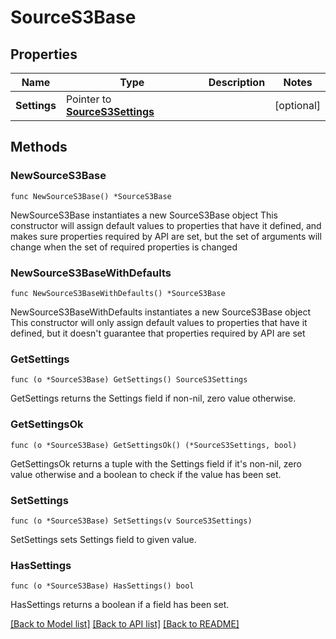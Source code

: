 # SourceS3Base

## Properties

Name | Type | Description | Notes
------------ | ------------- | ------------- | -------------
**Settings** | Pointer to [**SourceS3Settings**](SourceS3Settings.md) |  | [optional] 

## Methods

### NewSourceS3Base

`func NewSourceS3Base() *SourceS3Base`

NewSourceS3Base instantiates a new SourceS3Base object
This constructor will assign default values to properties that have it defined,
and makes sure properties required by API are set, but the set of arguments
will change when the set of required properties is changed

### NewSourceS3BaseWithDefaults

`func NewSourceS3BaseWithDefaults() *SourceS3Base`

NewSourceS3BaseWithDefaults instantiates a new SourceS3Base object
This constructor will only assign default values to properties that have it defined,
but it doesn't guarantee that properties required by API are set

### GetSettings

`func (o *SourceS3Base) GetSettings() SourceS3Settings`

GetSettings returns the Settings field if non-nil, zero value otherwise.

### GetSettingsOk

`func (o *SourceS3Base) GetSettingsOk() (*SourceS3Settings, bool)`

GetSettingsOk returns a tuple with the Settings field if it's non-nil, zero value otherwise
and a boolean to check if the value has been set.

### SetSettings

`func (o *SourceS3Base) SetSettings(v SourceS3Settings)`

SetSettings sets Settings field to given value.

### HasSettings

`func (o *SourceS3Base) HasSettings() bool`

HasSettings returns a boolean if a field has been set.


[[Back to Model list]](../README.md#documentation-for-models) [[Back to API list]](../README.md#documentation-for-api-endpoints) [[Back to README]](../README.md)


